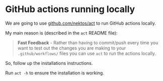 # GitHub actions running locally

We are going to use [github.com/nektos/act](https://github.com/nektos/act) to
run GitHub actions locally.

My main reason is (described in the `act` README file):

> __Fast Feedback__ - Rather than having to commit/push every time you want to 
test out the changes you are making to your `.github/workflows/` files you can
use `act` to run the actions locally.

So, follow up the installations instructions.

Run `act -h` to ensure the installation is working.